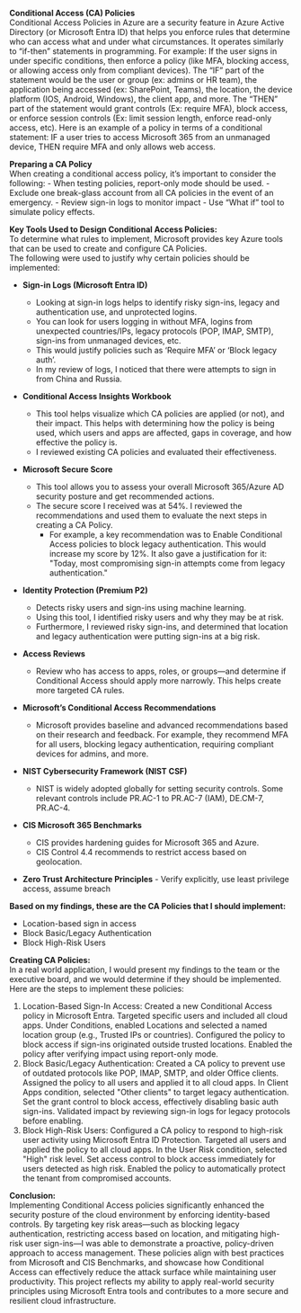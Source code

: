 **Conditional Access (CA) Policies**  
  Conditional Access Policies in Azure are a security feature in Azure Active Directory (or Microsoft Entra ID) that helps you enforce rules that determine who can access what and under what circumstances. 
  It operates similarly to “if-then” statements in programming. For example: If the user signs in under specific conditions, then enforce a policy (like MFA, blocking access, or allowing access only from compliant devices).
  The “IF” part of the statement would be the user or group (ex: admins or HR team), the application being accessed (ex: SharePoint, Teams), the location, the device platform (IOS, Android, Windows), the client app, and more. 
  The “THEN” part of the statement would grant controls (Ex: require MFA), block access, or enforce session controls (Ex: limit session length, enforce read-only access, etc). 
  Here is an example of a policy in terms of a conditional statement: IF a user tries to access Microsoft 365 from an unmanaged device, THEN require MFA and only allows web access. 

**Preparing a CA Policy**  
  When creating a conditional access policy, it’s important to consider the following: 
    - When testing policies, report-only mode should be used. 
    - Exclude one break-glass account from all CA policies in the event of an emergency. 
    - Review sign-in logs to monitor impact 
    - Use “What if” tool to simulate policy effects. 

  **Key Tools Used to Design Conditional Access Policies:**  
 To determine what rules to implement, Microsoft provides key Azure tools that can be used to create and configure CA Policies.  
The following were used to justify why certain policies should be implemented:

- **Sign-in Logs (Microsoft Entra ID)**  
  - Looking at sign-in logs helps to identify risky sign-ins, legacy and authentication use, and unprotected logins.  
  - You can look for users logging in without MFA, logins from unexpected countries/IPs, legacy protocols (POP, IMAP, SMTP), sign-ins from unmanaged devices, etc.  
  - This would justify policies such as ‘Require MFA’ or ‘Block legacy auth’.  
  - In my review of logs, I noticed that there were attempts to sign in from China and Russia.

- **Conditional Access Insights Workbook**  
  - This tool helps visualize which CA policies are applied (or not), and their impact. This helps with determining how the policy is being used, which users and apps are affected, gaps in coverage, and how effective the policy is.  
  - I reviewed existing CA policies and evaluated their effectiveness.

- **Microsoft Secure Score**  
  - This tool allows you to assess your overall Microsoft 365/Azure AD security posture and get recommended actions.  
  - The secure score I received was at 54%. I reviewed the recommendations and used them to evaluate the next steps in creating a CA Policy.  
    - For example, a key recommendation was to Enable Conditional Access policies to block legacy authentication. This would increase my score by 12%. It also gave a justification for it: "Today, most compromising sign-in attempts come from legacy authentication."

- **Identity Protection (Premium P2)**  
  - Detects risky users and sign-ins using machine learning.  
  - Using this tool, I identified risky users and why they may be at risk.  
  - Furthermore, I reviewed risky sign-ins, and determined that location and legacy authentication were putting sign-ins at a big risk.

- **Access Reviews**  
  - Review who has access to apps, roles, or groups—and determine if Conditional Access should apply more narrowly. This helps create more targeted CA rules.

- **Microsoft’s Conditional Access Recommendations**  
  - Microsoft provides baseline and advanced recommendations based on their research and feedback. For example, they recommend MFA for all users, blocking legacy authentication, requiring compliant devices for admins, and more.

- **NIST Cybersecurity Framework (NIST CSF)**  
  - NIST is widely adopted globally for setting security controls. Some relevant controls include PR.AC-1 to PR.AC-7 (IAM), DE.CM-7, PR.AC-4.

- **CIS Microsoft 365 Benchmarks**  
  - CIS provides hardening guides for Microsoft 365 and Azure.  
  - CIS Control 4.4 recommends to restrict access based on geolocation.

- **Zero Trust Architecture Principles**
      - Verify explicitly, use least privilege access, assume breach   

**Based on my findings, these are the CA Policies that I should implement:**
  - Location-based sign in access
  - Block Basic/Legacy Authentication 
  - Block High-Risk Users

**Creating CA Policies:**  
  In a real world application, I would present my findings to the team or the executive board, and we would determine if they should be implemented. Here are the steps to implement these policies:
  1. Location-Based Sign-In Access:
    Created a new Conditional Access policy in Microsoft Entra.
    Targeted specific users and included all cloud apps.
    Under Conditions, enabled Locations and selected a named location group (e.g., Trusted IPs or countries).
    Configured the policy to block access if sign-ins originated outside trusted locations.
    Enabled the policy after verifying impact using report-only mode.
2. Block Basic/Legacy Authentication:
  Created a CA policy to prevent use of outdated protocols like POP, IMAP, SMTP, and older Office clients.
  Assigned the policy to all users and applied it to all cloud apps.
  In Client Apps condition, selected "Other clients" to target legacy authentication.
  Set the grant control to block access, effectively disabling basic auth sign-ins.
  Validated impact by reviewing sign-in logs for legacy protocols before enabling.
3. Block High-Risk Users:
  Configured a CA policy to respond to high-risk user activity using Microsoft Entra ID Protection.
  Targeted all users and applied the policy to all cloud apps.
  In the User Risk condition, selected "High" risk level.
  Set access control to block access immediately for users detected as high risk.
  Enabled the policy to automatically protect the tenant from compromised accounts.

**Conclusion:**    
Implementing Conditional Access policies significantly enhanced the security posture of the cloud environment by enforcing identity-based controls. 
By targeting key risk areas—such as blocking legacy authentication, restricting access based on location, and mitigating high-risk user sign-ins—I was able to demonstrate a proactive, policy-driven approach to access management. 
These policies align with best practices from Microsoft and CIS Benchmarks, and showcase how Conditional Access can effectively reduce the attack surface while maintaining user productivity. 
This project reflects my ability to apply real-world security principles using Microsoft Entra tools and contributes to a more secure and resilient cloud infrastructure.
